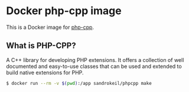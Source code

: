 # Docker php-cpp image
This is a Docker image for [php-cpp](http://www.php-cpp.com).

## What is PHP-CPP?

A C++ library for developing PHP extensions. It offers a collection of well documented and easy-to-use classes that can be used and extended to build native extensions for PHP.

```bash
$ docker run --rm -v $(pwd):/app sandrokeil/phpcpp make
```
